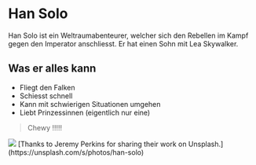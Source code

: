 # Han Solo
Han Solo ist ein Weltraumabenteurer, welcher sich den Rebellen im Kampf gegen den Imperator anschliesst. Er hat einen Sohn mit Lea Skywalker.
## Was er alles kann
* Fliegt den Falken
* Schiesst schnell
* Kann mit schwierigen Situationen umgehen
* Liebt Prinzessinnen (eigentlich nur eine)
> Chewy !!!!!
<img src="https://images.unsplash.com/photo-1521404311971-6bed6e5acf51?ixlib=rb-1.2.1&ixid=eyJhcHBfaWQiOjEyMDd9&auto=format&fit=crop&w=500&q=60">
[Thanks to Jeremy Perkins for sharing their work on Unsplash.](https://unsplash.com/s/photos/han-solo)

